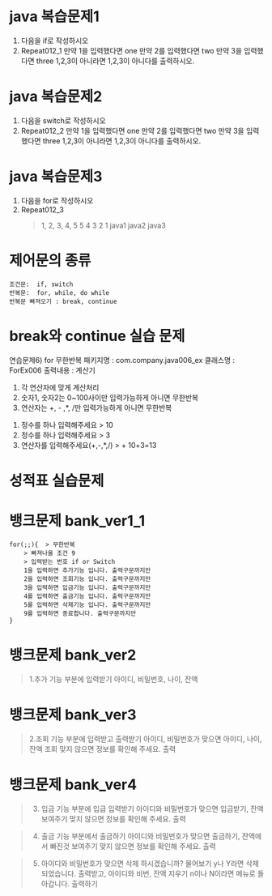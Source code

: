 # java 복습문제1

1. 다음을 if로 작성하시오
2. Repeat012_1
    만약 1을 입력했다면 one
    만약 2를 입력했다면 two
    만약 3을 입력했다면 three
    1,2,3이 아니라면 1,2,3이 아니다를 출력하시오.

# java 복습문제2

1. 다음을 switch로 작성하시오
2. Repeat012_2
    만약 1을 입력했다면 one
    만약 2를 입력했다면 two
    만약 3을 입력했다면 three
    1,2,3이 아니라면 1,2,3이 아니다를 출력하시오.

# java 복습문제3

1. 다음을 for로 작성하시오
2. Repeat012_3
    > 1, 2, 3, 4, 5
    > 5 4 3 2 1
    > java1 java2 java3  

# 제어문의 종류
    조건문:  if, switch
    반복문:  for, while, do while
    반복문 빠져오기 : break, continue


# break와 continue 실습 문제

연습문제6)  for 무한반복
패키지명 : com.company.java006_ex
클래스명 :  ForEx006
출력내용 :  계산기

1)  각 연산자에 맞게 계산처리
2)  숫자1, 숫자2는 0~100사이만 입력가능하게 아니면 무한반복
3)  연산자는 +, - ,*, /만 입력가능하게 아니면 무한반복
     

1. 정수를 하나 입력해주세요 > 10   
2. 정수를 하나 입력해주세요 > 3
3. 연산자를 입력해주세요(+,-,*,/) > +
10+3=13

# 성적표 실습문제 
# 뱅크문제 bank_ver1_1
```
for(;;){  > 무한반복
    > 빠져나올 조건 9
    > 입력받는 번호 if or Switch
    1을 입력하면 추가기능 입니다. 출력구문까지만
    2을 입력하면 조회기능 입니다. 출력구문까지만
    3을 입력하면 입금기능 입니다. 출력구문까지만
    4를 입력하면 출금기능 입니다. 출력구문까지만
    5를 입력하면 삭제기능 입니다. 출력구문까지만
    9를 입력하면 종료합니다. 출력구문까지만
}

```

# 뱅크문제 bank_ver2
> 1.추가 기능 부분에 입력받기
    아이디, 비밀번호, 나이, 잔액

# 뱅크문제 bank_ver3
> 2.조회 기능 부분에 입력받고 출력받기
    아이디, 비밀번호가 맞으면 아이디, 나이, 잔액 조회
    맞지 않으면 정보를 확인해 주세요. 출력

# 뱅크문제 bank_ver4
> 3. 입금 기능 부분에 입급 입력받기
    아이디와 비밀번호가 맞으면 입금받기, 잔액 보여주기
    맞지 않으면 정보를 확인해 주세요. 출력


> 4. 출금 기능 부분에서 출금하기
    아이디와 비밀번호가 맞으면 출금하기, 잔액에서 빠진것 보여주기
    맞지 않으면 정보를 확인해 주세요. 출력

> 5. 아이디와 비밀번호가 맞으면 삭제 하시겠습니까? 물어보기
y나 Y라면 삭제 되었습니다. 출력받고, 아이디와 비번, 잔액 지우기
n이나 N이라면 메뉴로 돌아갑니다. 출력하기